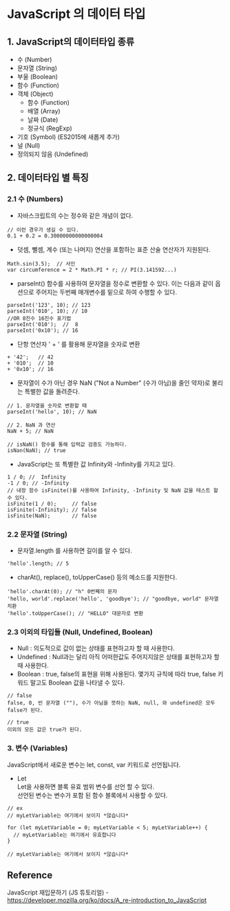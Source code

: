 # JavaScript 의 데이터 타입

## 1. JavaScript의 데이터타입 종류
* 수 (Number)
* 문자열 (String)
* 부울 (Boolean)
* 함수 (Function)
* 객체 (Object)
    * 함수 (Function)
    * 배열 (Array)
    * 날짜 (Date)
    * 정규식 (RegExp)
* 기호 (Symbol) (ES2015에 새롭게 추가)
* 널 (Null)
* 정의되지 않음 (Undefined)

## 2. 데이터타입 별 특징

### 2.1 수 (Numbers)
* 자바스크립트의 수는 정수와 같은 개념이 없다.
```JS
// 이런 경우가 생길 수 있다.
0.1 + 0.2 = 0.30000000000000004
```

* 덧셈, 뺄셈, 계수 (또는 나머지) 연산을 포함하는 표준 산술 연산자가 지원된다.
```JS
Math.sin(3.5);  // 사인
var circumference = 2 * Math.PI * r; // PI(3.141592...)
```

* parseInt() 함수를 사용하여 문자열을 정수로 변환할 수 있다. 이는 다음과 같이 옵션으로 주어지는 두번째 매개변수를 밑으로 하여 수행할 수 있다.
```JS
parseInt('123', 10); // 123
parseInt('010', 10); // 10
//OR 8진수 16진수 표기법
parseInt('010');  //  8
parseInt('0x10'); // 16
```

* 단항 연산자 ' + ' 를 활용해 문자열을 숫자로 변환
```JS
+ '42';   // 42
+ '010';  // 10
+ '0x10'; // 16
```

* 문자열이 수가 아닌 경우 NaN ("Not a Number" (수가 아님)을 줄인 약자)로 불리는 특별한 값을 돌려준다.
```JS
// 1. 문자열을 숫자로 변환할 때
parseInt('hello', 10); // NaN

// 2. NaN 과 연산
NaN + 5; // NaN

// isNaN() 함수를 통해 입력값 검증도 가능하다.
isNan(NaN); // true
```

* JavaScript는 또 특별한 값 Infinity와 -Infinity를 가지고 있다.
```JS
1 / 0; //  Infinity
-1 / 0; // -Infinity
// 내장 함수 isFinite()를 사용하여 Infinity, -Infinity 및 NaN 값을 테스트 할 수 있다.
isFinite(1 / 0);     // false
isFinite(-Infinity); // false
isFinite(NaN);       // false
```

### 2.2 문자열 (String)

* 문자열.length 를 사용하면 길이를 알 수 있다.
```JS
'hello'.length; // 5
```

* charAt(), replace(), toUpperCase() 등의 메소드를 지원한다.
```JS
'hello'.charAt(0); // "h" 0번째의 문자
'hello, world'.replace('hello', 'goodbye'); // "goodbye, world" 문자열 치환
'hello'.toUpperCase(); // "HELLO" 대문자로 변환
```

### 2.3 이외의 타입들 (Null, Undefined, Boolean)

* Null : 의도적으로 값이 없는 상태를 표현하고자 할 때 사용한다.
* Undefined : Null과는 달리 아직 어떠한값도 주어지지않은 상태를 표현하고자 할 때 사용한다.
* Boolean : true, false의 표현을 위해 사용된다. 몇가지 규칙에 따라 true, false 키워드 말고도 Boolean 값을 나타낼 수 있다.
```JS
// false
false, 0, 빈 문자열 (""), 수가 아님을 뜻하는 NaN, null, 와 undefined은 모두 false가 된다.

// true
이외의 모든 값은 true가 된다.
```

### 3. 변수 (Variables)
JavaScript에서 새로운 변수는 let, const, var 키워드로 선언됩니다.

* Let<br/>
Let을 사용하면 블록 유효 범위 변수를 선언 할 수 있다.<br/> 선언된 변수는 변수가 포함 된 함수 블록에서 사용할 수 있다.
```JS
// ex
// myLetVariable는 여기에서 보이지 *않습니다*

for (let myLetVariable = 0; myLetVariable < 5; myLetVariable++) {
  // myLetVariable는 여기에서 유효합니다
}

// myLetVariable는 여기에서 보이지 *않습니다*
```

## Reference
JavaScript 재입문하기 (JS ​튜토리얼) - https://developer.mozilla.org/ko/docs/A_re-introduction_to_JavaScript